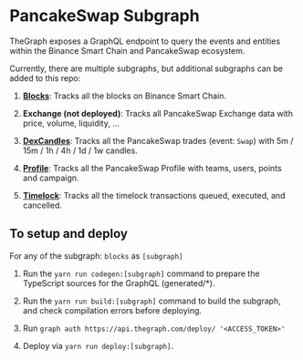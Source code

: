 # PancakeSwap Subgraph

TheGraph exposes a GraphQL endpoint to query the events and entities within the Binance Smart Chain and PancakeSwap ecosystem.

Currently, there are multiple subgraphs, but additional subgraphs can be added to this repo:

1. **[Blocks](https://thegraph.com/explorer/subgraph/pancakeswap/blocks)**: Tracks all the blocks on Binance Smart Chain.

2. **Exchange (not deployed)**: Tracks all PancakeSwap Exchange data with price, volume, liquidity, ...

3. **[DexCandles](https://thegraph.com/explorer/subgraph/pancakeswap/dex-candles)**: Tracks all the PancakeSwap trades (event: `Swap`) with 5m / 15m / 1h / 4h / 1d / 1w candles.

4. **[Profile](https://thegraph.com/explorer/subgraph/pancakeswap/profile)**: Tracks all the PancakeSwap Profile with teams, users, points and campaign.

5. **[Timelock](https://thegraph.com/explorer/subgraph/pancakeswap/timelock)**: Tracks all the timelock transactions queued, executed, and cancelled.

## To setup and deploy

For any of the subgraph: `blocks` as `[subgraph]`

1. Run the `yarn run codegen:[subgraph]` command to prepare the TypeScript sources for the GraphQL (generated/*).

2. Run the `yarn run build:[subgraph]` command to build the subgraph, and check compilation errors before deploying.

3. Run `graph auth https://api.thegraph.com/deploy/ '<ACCESS_TOKEN>'`

4. Deploy via `yarn run deploy:[subgraph]`.
